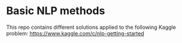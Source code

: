 # Basic NLP methods

This repo contains different solutions applied to the following Kaggle problem: https://www.kaggle.com/c/nlp-getting-started
